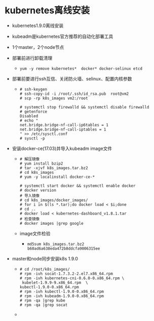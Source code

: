# kubernetes离线安装

- kubernetes1.9.0离线安装

- kubeadm是kubernetes官方推荐的自动化部署工具

- 1个master，2个node节点

- 部署前进行卸载清理

  - ```shell
    yum -y remove kubernetes*  docker* docker-selinux etcd
    ```

- 部署前要进行ssh互信、关闭防火墙、selinux、配置内核参数

  - ```shell
    # ssh-keygen 
    # ssh-copy-id -i /root/.ssh/id_rsa.pub  root@vm2
    # scp -rp k8s_images vm2:/root
    ```

    ```
    # systemctl stop firewalld && systemctl disable firewalld 
    # getenforce 
    Disabled
    # echo "
    net.bridge.bridge-nf-call-ip6tables = 1
    net.bridge.bridge-nf-call-iptables = 1
    " >> /etc/sysctl.conf
    # sysctl -p
    
    ```

- 安装docker-ce(17.03)并导入kubeadm image文件

  - ```shell
    # 解压镜像
    # yum install bzip2
    # tar -xjvf k8s_images.tar.bz2 
    # cd k8s_images
    # yum -y localinstall docker-ce-*
    
    # systemctl start docker && systemctl enable docker
    # docker version
    # 导入镜像
    # cd k8s_images/docker_images/
    # for i in $(ls *.tar);do docker load < $i;done
    # cd ..
    # docker load < kubernetes-dashboard_v1.8.1.tar 
    # 检查镜像
    # docker images |grep google
    ```

  - image文件检验

    - ```shell
      md5sum k8s_images.tar.bz2
      b60ad6a638eda472b8ddcfa9006315ee
      ```

- master和node同步安装k8s 1.9.0

  - ```shell
    # cd /root/k8s_images/
    # rpm -ivh socat-1.7.3.2-2.el7.x86_64.rpm
    # rpm -ivh kubernetes-cni-0.6.0-0.x86_64.rpm \
     kubelet-1.9.9-9.x86_64.rpm  \
    kubectl-1.9.0-0.x86_64.rpm
    # rpm -ivh kubectl-1.9.0-0.x86_64.rpm
    # rpm -ivh kubeadm-1.9.0-0.x86_64.rpm
    # rpm -qa |grep kube
    # rpm -qa |grep socat
    ```

  - 